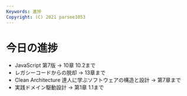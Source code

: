 ```yaml
---
Keywords: 進捗
Copyright: (C) 2021 parsee1053
---
```


# 今日の進捗
* JavaScript 第7版 → 10章 10.2まで
* レガシーコードからの脱却 → 13章まで
* Clean Architecture 達人に学ぶソフトウェアの構造と設計 → 第7章まで
* 実践ドメイン駆動設計 → 第1章 1.1まで
